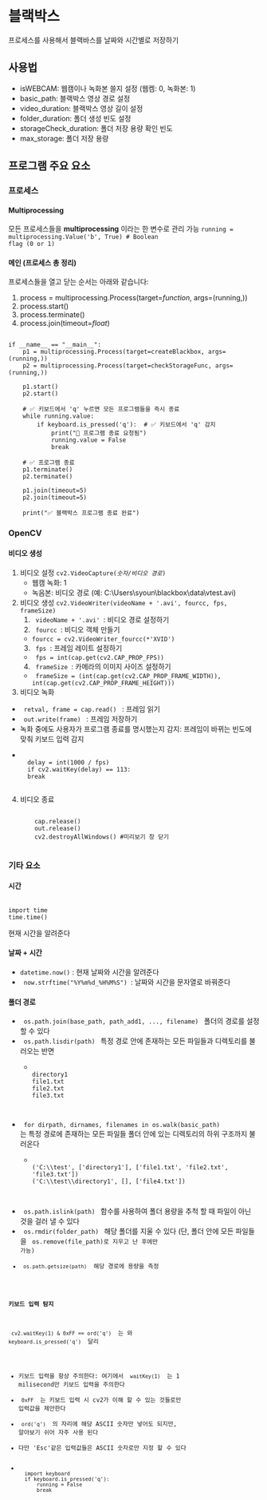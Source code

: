 # 블랙박스
프로세스를 사용해서 블랙바스를 날짜와 시간별로 저장하기

## 사용법
* isWEBCAM: 웹캠이나 녹화본 쓸지 설정 (웹켐: 0, 녹화본: 1)  
* basic_path: 블랙박스 영상 경로 설정
* video_duration: 블랙박스 영상 길이 설정
* folder_duration: 폴더 생성 빈도 설정
* storageCheck_duration: 폴더 저장 용량 확인 빈도
* max_storage: 폴더 저장 용량 

## 프로그램 주요 요소
### 프로세스
#### Multiprocessing
모든 프로세스들을 **multiprocessing** 이라는 한 변수로 관리 가능
<code>running = multiprocessing.Value('b', True)  # Boolean flag (0 or 1)</code>
#### 메인 (프로세스 총 정리)
프로세스들을 열고 닫는 순서는 아래와 같습니다:
1. process = multiprocessing.Process(target=*function*, args=(running,))
2. process.start()
3. process.terminate()
4. process.join(timeout=*float*)
<pre><code>
if __name__ == "__main__":
    p1 = multiprocessing.Process(target=createBlackbox, args=(running,))
    p2 = multiprocessing.Process(target=checkStorageFunc, args=(running,))

    p1.start()
    p2.start()

    # ✅ 키보드에서 'q' 누르면 모든 프로그램들을 즉시 종료
    while running.value:  
        if keyboard.is_pressed('q'):  # ✅ 키보드에서 'q' 감지
            print("🛑 프로그램 종료 요청됨")
            running.value = False
            break

    # ✅ 프로그램 종료
    p1.terminate()
    p2.terminate()

    p1.join(timeout=5)
    p2.join(timeout=5)

    print("✅ 블랙박스 프로그램 종료 완료")
</code></pre>
### OpenCV 
#### 비디오 생성
1. 비디오 설정
<code>cv2.VideoCapture(*숫자/비디오 경로*)</code>
    * 웹캠 녹화: 1
    * 녹음본: 비디오 경로 (예: C:\\Users\\syoun\\blackbox\\data\\vtest.avi)
2. 비디오 생성
<code>cv2.VideoWriter(videoName + '.avi', fourcc, fps, frameSize)</code>
    1. <code> videoName + '.avi' </code></pre>: 비디오 경로 설정하기
    2. <code> fourcc </code>: 비디오 객체 만들기
      * <code>fourcc = cv2.VideoWriter_fourcc(*'XVID') </code></pre>
    3. <code> fps </code></pre>: 프레임 레이트 설정하기
      * <code> fps = int(cap.get(cv2.CAP_PROP_FPS)) </code></pre>
    4. <code> frameSize </code></pre>: 카메라의 이미지 사이즈 설정하기
      * <code> frameSize = (int(cap.get(cv2.CAP_PROP_FRAME_WIDTH)), int(cap.get(cv2.CAP_PROP_FRAME_HEIGHT))) </code></pre>
3. 비디오 녹화
* <code> retval, frame = cap.read()  </code> : 프레임 읽기
* <code> out.write(frame) </code> : 프레임 저장하기
* 녹화 중에도 사용자가 프로그램 종료를 명시했는지 감지: 프레임이 바뀌는 빈도에 맞춰 키보드 입력 감지 
* <pre><code> 
    delay = int(1000 / fps) 
    if cv2.waitKey(delay) == 113: 
    break 
    </code></pre>
4. 비디오 종료
    <pre><code>
       cap.release()
       out.release()
       cv2.destroyAllWindows() #미리보기 창 닫기
    </code></pre>
### 기타 요소
#### 시간
<pre><code>
import time
time.time()
</code></pre>
현재 시간을 알려준다
#### 날짜 + 시간
* <code>datetime.now()</code> : 현재 날짜와 시간을 알려준다
* <code> now.strftime("%Y%m%d_%H%M%S") </code>: 날짜와 시간을 문자열로 바꿔준다
#### 폴더 경로
* <code> os.path.join(base_path, path_add1, ..., filename) </code> 폴더의 경로를 설정할 수 있다
* <code> os.path.lisdir(path) </code> 특정 경로 안에 존재하는 모든 파일들과 디렉토리를 불러오는 반면
  * <pre><code>
    directory1
    file1.txt
    file2.txt
    file3.txt
  </code></pre>   
* <code> for dirpath, dirnames, filenames in os.walk(basic_path) </code> 는 특정 경로에 존재하는 모든 파일들 폴더 안에 있는 디렉토리의 하위 구조까지 불러온다
  * <pre><code>
    ('C:\\test', ['directory1'], ['file1.txt', 'file2.txt', 'file3.txt'])
    ('C:\\test\\directory1', [], ['file4.txt']) 
  </code></pre>
* <code> os.path.islink(path) </code> 함수를 사용하여 폴더 용량을 추척 할 때 파일이 아닌 것을 걸러 낼 수 있다
* <code> os.rmdir(folder_path) </code> 해당 폴더를 지울 수 있다 (단, 폴더 안에 모든 파일들을 <code> os.remove(file_path)로 지우고 난 후에만 가능)
* <code> os.path.getsize(path) </code> 해당 경로에 용량을 측정
#### 키보드 입력 탐지
<code> cv2.waitKey(1) & 0xFF == ord('q') </code> 는 와 <code> keyboard.is_pressed('q') </code> 달리 
* 키보드 입력을 항상 주의한다: 여기에서 <code> waitKey(1) </code> 는 1 milisecond만 키보드 입력을 주의한다
* <code> 0xFF </code> 는 키보드 입력 시 cv2가 이해 할 수 있는 것들로만 입력값을 제안한다
* <code> ord('q') </code> 의 자리에 해당 ASCII 숫자만 넣어도 되지만, 알아보기 쉬어 자주 사용 된다
* 다만 'Esc'같은 입력값들은 ASCII 숫자로만 지정 할 수 있다
* <pre><code>
    import keyboard
    if keyboard.is_pressed('q'):
        running = False
        break
    </code></pre>
       

